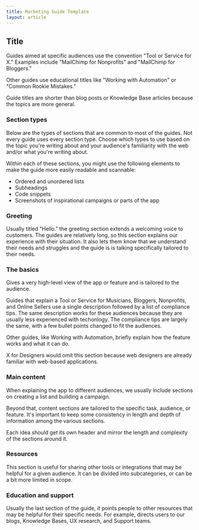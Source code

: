 ```yaml
---
title: Marketing Guide Template
layout: article
---
```


## Title

Guides aimed at specific audiences use the convention "Tool or Service for X." Examples include "MailChimp for Nonprofits" and "MailChimp for Bloggers."

Other guides use educational titles like "Working with Automation" or "Common Rookie Mistakes."

Guide titles are shorter than blog posts or Knowledge Base articles because the topics are more general.

### Section types

Below are the types of sections that are common to most of the guides. Not every guide uses every section type. Choose which types to use based on the topic you're writing about and your audience's familiarity with the web and/or what you're writing about.

Within each of these sections, you might use the following elements to make the guide more easily readable and scannable:

- Ordered and unordered lists
- Subheadings
- Code snippets
- Screenshots of inspirational campaigns or parts of the app

### Greeting

Usually titled "Hello." the greeting section extends a welcoming voice to customers. The guides are relatively long, so this section explains our experience with their situation. It also lets them know that we understand their needs and struggles and the guide is is talking specifically tailored to their needs.

### The basics

Gives a very high-level view of the app or feature and is tailored to the audience.

Guides that explain a Tool or Service for Musicians, Bloggers, Nonprofits, and Online Sellers use a single description followed by a list of compliance tips. The same description works for these audiences because they are usually less experienced with techonlogy. The compliance tips are largely the same, with a few bullet points changed to fit the audiences.

Other guides, like Working with Automation, briefly explain how the feature works and what it can do.

X for Designers would omit this section because web designers are already familiar with web-based applications.

### Main content

When explaining the app to different audiences, we usually include sections on creating a list and building a campaign.

Beyond that, content sections are tailored to the specific task, audience, or feature. It's important to keep some consistency in length and depth of information among the various sections.

Each idea should get its own header and mirror the length and complexity of the sections around it.

### Resources

This section is useful for sharing other tools or integrations that may be helpful for a given audience. It can be divided into subcategories, or can be a bit more limited in scope.

### Education and support

Usually the last section of the guide, it points people to other resources that may be helpful for their specific needs. For example,  directs users to our blogs, Knowledge Bases, UX research, and Support teams.
